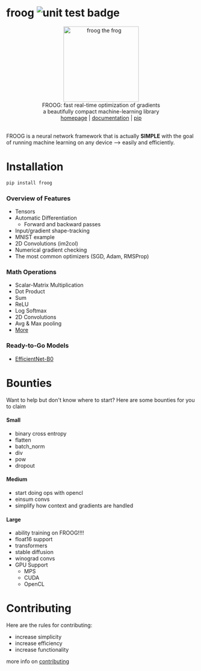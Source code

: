 # froog <img src="https://github.com/kevbuh/froog/actions/workflows/test.yml/badge.svg" alt="unit test badge" >
<div align="center" >
  <img src="https://raw.githubusercontent.com/kevbuh/froog/main/assets/froog.png" alt="froog the frog" height="200">
  <br/>
  FROOG: fast real-time optimization of gradients 
  <br/>
  a beautifully compact machine-learning library
  <br/>
  <a href="https://github.com/kevbuh/froog">homepage</a> | <a href="https://github.com/kevbuh/froog/tree/main/docs">documentation</a> | <a href="https://pypi.org/project/froog/">pip</a>
  <br/>
  <br/>
</div>

<!-- modern ml development is unintuitive, time consuming, and unaccessible. why not make it possible for anyone to build? -->
<!-- the goal of froog is to make a neural network libary to power any type of device from enterprise to small home robotics -->
<!-- machine learning is like making a lego. you combine standardized pieces, of all shapes and sizes, to create anything you imagine -->
<!-- froog is making those essential building blocks. -->
<!-- grug say never be not improving tooling  -->
<!-- ml toolkit -->

FROOG is a neural network framework that is actually **SIMPLE** with the goal of running machine learning on any device --> easily and efficiently.

# Installation
```bash
pip install froog
```

### Overview of Features
- Tensors
- Automatic Differentiation
    - Forward and backward passes
- Input/gradient shape-tracking
- MNIST example
- 2D Convolutions (im2col)
- Numerical gradient checking
- The most common optimizers (SGD, Adam, RMSProp)

### Math Operations
- Scalar-Matrix Multiplication
- Dot Product
- Sum
- ReLU
- Log Softmax
- 2D Convolutions
- Avg & Max pooling
- <a href="https://github.com/kevbuh/froog/blob/main/froog/ops.py">More</a> 

### Ready-to-Go Models
- <a href="https://github.com/kevbuh/froog/blob/main/models/efficientnet.py">EfficientNet-B0</a> 

<!-- Here’s an example, to give you an impression: -->

# Bounties
Want to help but don't know where to start? Here are some bounties for you to claim
#### Small   <!-- ez money  -->
- binary cross entropy
- flatten
- batch_norm
- div
- pow
- dropout 
#### Medium  <!-- mid tier -->
- start doing ops with opencl
- einsum convs
- simplify how context and gradients are handled
#### Large <!-- EXPERT LEVEL!!!  -->
- ability training on FROOG!!!!
- float16 support
- transformers
- stable diffusion
- winograd convs
- GPU Support
  - MPS
  - CUDA
  - OpenCL

# Contributing
Here are the rules for contributing:
* increase simplicity
* increase efficiency
* increase functionality

more info on <a href="https://github.com/kevbuh/froog/blob/main/docs/contributing.md">contributing</a>